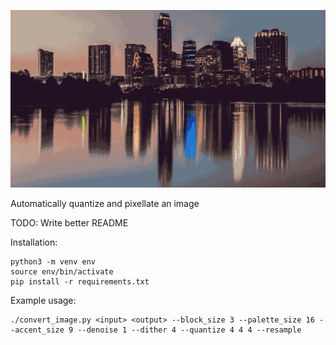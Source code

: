 ![Example using PC-9800 palette (16 colors from 12-bit palette); original image is by user Argash [here](https://commons.wikimedia.org/wiki/File:Austin_Evening.jpg)](example/highlight_pc98.png)

Automatically quantize and pixellate an image

TODO: Write better README

Installation:
```
python3 -m venv env
source env/bin/activate
pip install -r requirements.txt
```

Example usage:
```
./convert_image.py <input> <output> --block_size 3 --palette_size 16 --accent_size 9 --denoise 1 --dither 4 --quantize 4 4 4 --resample
```
